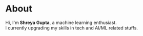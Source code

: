 # About
Hi, I'm<b> Shreya Gupta</b>, a machine learning enthusiast.<br>I currently upgrading my skills in tech and AI/ML related stuffs.
